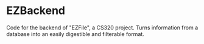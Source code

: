 # EZBackend
Code for the backend of "EZFile", a CS320 project. Turns information from a database into an easily digestible and filterable format. 
